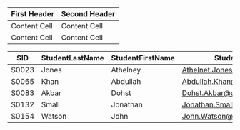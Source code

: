 | First Header  | Second Header |
| ------------- | ------------- |
| Content Cell  | Content Cell  |
| Content Cell  | Content Cell  |



| SID |	StudentLastName | StudentFirstName | StudentEmail |	AdviserLastName | AdvisorEmail |
| ----- | ------ | -------- | ---------------------------- | ------- | ---------------------------| 
| S0023 | Jones	| Athelney | Athelnet.Jones@outcampus.edu |	Baker | Linda.Baker@ourcampus.edu |
| S0065 | Khan	| Abdullah | Abdullah.Khan@ourcampus.edu |	Baker | Linda.Baker@ourcampus.edu |
| S0083 | Akbar	| Dohst | Dohst.Akbar@ourcampus.edu	| Taing | Susan.Taing@ourcampus.edu |
| S0132	| Small	| Jonathan | Jonathan.Small@ourcampus.edu |	Taing | Susan.Taing@ourcampus.edu | 
| S0154	| Watson | John | John.Watson@ourcampus.edu	| Valdez | Richard.Valdez@ourcampus.edu |

